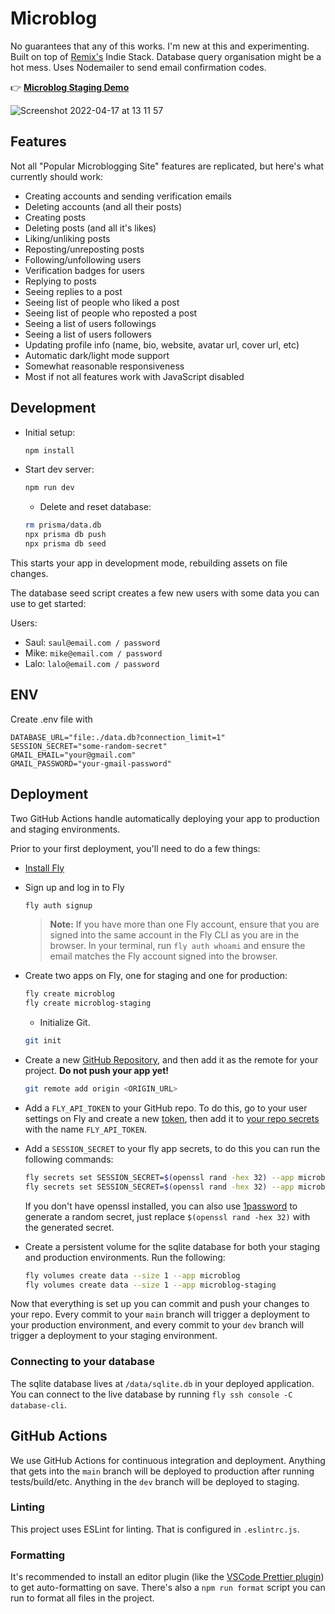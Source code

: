 # Microblog

No guarantees that any of this works. I'm new at this and experimenting. Built on top of [Remix's](https://remix.run/) Indie Stack. Database query organisation might be a hot mess. Uses Nodemailer to send email confirmation codes.

👉 **[Microblog Staging Demo](https://microblog-staging.fly.dev/)**

![Screenshot 2022-04-17 at 13 11 57](https://user-images.githubusercontent.com/1710629/163710101-c837af81-608a-47e8-9829-bb7182180f10.png)

## Features
Not all "Popular Microblogging Site" features are replicated, but here's what currently should work:

- Creating accounts and sending verification emails
- Deleting accounts (and all their posts)
- Creating posts
- Deleting posts (and all it's likes)
- Liking/unliking posts
- Reposting/unreposting posts
- Following/unfollowing users
- Verification badges for users
- Replying to posts
- Seeing replies to a post
- Seeing list of people who liked a post
- Seeing list of people who reposted a post
- Seeing a list of users followings
- Seeing a list of users followers
- Updating profile info (name, bio, website, avatar url, cover url, etc)
- Automatic dark/light mode support
- Somewhat reasonable responsiveness
- Most if not all features work with JavaScript disabled

## Development

- Initial setup:

  ```sh
  npm install
  ```

- Start dev server:

  ```sh
  npm run dev
  ```

  - Delete and reset database:

  ```sh
  rm prisma/data.db
  npx prisma db push
  npx prisma db seed
  ```

This starts your app in development mode, rebuilding assets on file changes.

The database seed script creates a few new users with some data you can use to get started:

Users:

- Saul: `saul@email.com / password`
- Mike: `mike@email.com / password`
- Lalo: `lalo@email.com / password`

## ENV

Create .env file with

```
DATABASE_URL="file:./data.db?connection_limit=1"
SESSION_SECRET="some-random-secret"
GMAIL_EMAIL="your@gmail.com"
GMAIL_PASSWORD="your-gmail-password"
```

## Deployment

Two GitHub Actions handle automatically deploying your app to production and staging environments.

Prior to your first deployment, you'll need to do a few things:

- [Install Fly](https://fly.io/docs/getting-started/installing-flyctl/)

- Sign up and log in to Fly

  ```sh
  fly auth signup
  ```

  > **Note:** If you have more than one Fly account, ensure that you are signed into the same account in the Fly CLI as you are in the browser. In your terminal, run `fly auth whoami` and ensure the email matches the Fly account signed into the browser.

- Create two apps on Fly, one for staging and one for production:

  ```sh
  fly create microblog
  fly create microblog-staging
  ```

  - Initialize Git.

  ```sh
  git init
  ```

- Create a new [GitHub Repository](https://repo.new), and then add it as the remote for your project. **Do not push your app yet!**

  ```sh
  git remote add origin <ORIGIN_URL>
  ```

- Add a `FLY_API_TOKEN` to your GitHub repo. To do this, go to your user settings on Fly and create a new [token](https://web.fly.io/user/personal_access_tokens/new), then add it to [your repo secrets](https://docs.github.com/en/actions/security-guides/encrypted-secrets) with the name `FLY_API_TOKEN`.

- Add a `SESSION_SECRET` to your fly app secrets, to do this you can run the following commands:

  ```sh
  fly secrets set SESSION_SECRET=$(openssl rand -hex 32) --app microblog
  fly secrets set SESSION_SECRET=$(openssl rand -hex 32) --app microblog-staging
  ```

  If you don't have openssl installed, you can also use [1password](https://1password.com/generate-password) to generate a random secret, just replace `$(openssl rand -hex 32)` with the generated secret.

- Create a persistent volume for the sqlite database for both your staging and production environments. Run the following:

  ```sh
  fly volumes create data --size 1 --app microblog
  fly volumes create data --size 1 --app microblog-staging
  ```

Now that everything is set up you can commit and push your changes to your repo. Every commit to your `main` branch will trigger a deployment to your production environment, and every commit to your `dev` branch will trigger a deployment to your staging environment.

### Connecting to your database

The sqlite database lives at `/data/sqlite.db` in your deployed application. You can connect to the live database by running `fly ssh console -C database-cli`.

## GitHub Actions

We use GitHub Actions for continuous integration and deployment. Anything that gets into the `main` branch will be deployed to production after running tests/build/etc. Anything in the `dev` branch will be deployed to staging.

### Linting

This project uses ESLint for linting. That is configured in `.eslintrc.js`.

### Formatting

It's recommended to install an editor plugin (like the [VSCode Prettier plugin](https://marketplace.visualstudio.com/items?itemName=esbenp.prettier-vscode)) to get auto-formatting on save. There's also a `npm run format` script you can run to format all files in the project.
